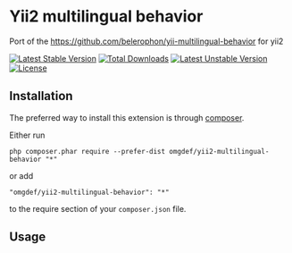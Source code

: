 Yii2 multilingual behavior
==========================
Port of the https://github.com/belerophon/yii-multilingual-behavior for yii2

[![Latest Stable Version](https://poser.pugx.org/omgdef/yii2-multilingual-behavior/v/stable.svg)](https://packagist.org/packages/omgdef/yii2-multilingual-behavior) [![Total Downloads](https://poser.pugx.org/omgdef/yii2-multilingual-behavior/downloads.svg)](https://packagist.org/packages/omgdef/yii2-multilingual-behavior) [![Latest Unstable Version](https://poser.pugx.org/omgdef/yii2-multilingual-behavior/v/unstable.svg)](https://packagist.org/packages/omgdef/yii2-multilingual-behavior) [![License](https://poser.pugx.org/omgdef/yii2-multilingual-behavior/license.svg)](https://packagist.org/packages/omgdef/yii2-multilingual-behavior)

Installation
------------

The preferred way to install this extension is through [composer](http://getcomposer.org/download/).

Either run

```
php composer.phar require --prefer-dist omgdef/yii2-multilingual-behavior "*"
```

or add

```
"omgdef/yii2-multilingual-behavior": "*"
```

to the require section of your `composer.json` file.


Usage
-----
